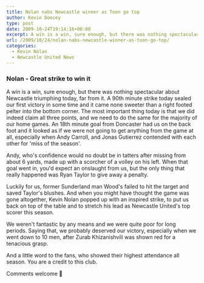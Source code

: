 ```yaml
---
title: Nolan nabs Newcastle winner as Toon go top
author: Kevin Doocey
type: post
date: 2009-10-24T19:14:16+00:00
excerpt: A win is a win, sure enough, but there was nothing spectacular about Newcastle..
url: /2009/10/24/nolan-nabs-newcastle-winner-as-toon-go-top/
categories:
  - Kevin Nolan
  - Newcastle United News
---
```


### Nolan - Great strike to win it

A win is a win, sure enough, but there was nothing spectacular about Newcastle triumphing today, far from it. A 90th minute strike today sealed our first victory in some time and it came none sweeter than a right footed pelter into the bottom corner. The most important thing today is that we did indeed claim all three points, and we need to do the same for the majority of our home games. An 18th minute goal from Doncaster had us on the back foot and it looked as if we were not going to get anything from the game at all, especially when Andy Carroll, and Jonas Gutierrez contended with each other for 'miss of the season'.

Andy, who's confidence would no doubt be in tatters after missing from about 6 yards, made up with a scorcher of a volley on his left. When that goal went in, you'd expect an onslaught from us, but the only thing that really happened was Ryan Taylor to give away a penalty.

Luckily for us, former Sunderland man Wood's failed to hit the target and saved Taylor's blushes. And when you might have thought the game was gone altogether, Kevin Nolan popped up with an inspired strike, to put us back on top of the table and to stretch his lead as Newcastle United's top scorer this season.

We weren't fantastic by any means and we were quite poor for long periods. Saying that, we probably deserved our victory, especially when we went down to 10 men, after Zurab Khizanishvili was shown red for a tenacious grasp.

And a little word to the fans, who showed their highest attendance all season. You are a credit to this club.

Comments welcome 🙂
